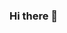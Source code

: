 ### Hi there 👋

<!--
**pankajhirway/pankajhirway** is a ✨ _special_ ✨ repository because its `README.md` (this file) appears on your GitHub profile.

Here are some ideas to get you started:

- 🔭 I’m currently working on Go and AWS

- 🌱 I’m currently learning React


- 💬 Ask me about Angular and Golang
- 📫 How to reach me:Tweet to @Askthepunkuzz

- ⚡ Fun fact: I am very lazy
-->
